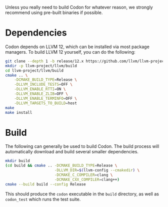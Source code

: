 Unless you really need to build Codon for whatever reason, we strongly
recommend using pre-built binaries if possible.

# Dependencies

Codon depends on LLVM 12, which can be installed via most package
managers. To build LLVM 12 yourself, you can do the following:

``` bash
git clone --depth 1 -b release/12.x https://github.com/llvm/llvm-project
mkdir -p llvm-project/llvm/build
cd llvm-project/llvm/build
cmake .. \
    -DCMAKE_BUILD_TYPE=Release \
    -DLLVM_INCLUDE_TESTS=OFF \
    -DLLVM_ENABLE_RTTI=ON \
    -DLLVM_ENABLE_ZLIB=OFF \
    -DLLVM_ENABLE_TERMINFO=OFF \
    -DLLVM_TARGETS_TO_BUILD=host
make
make install
```

# Build

The following can generally be used to build Codon. The build process
will automatically download and build several smaller dependencies.

``` bash
mkdir build
(cd build && cmake .. -DCMAKE_BUILD_TYPE=Release \
                      -DLLVM_DIR=$(llvm-config --cmakedir) \
                      -DCMAKE_C_COMPILER=clang \
                      -DCMAKE_CXX_COMPILER=clang++)
cmake --build build --config Release
```

This should produce the `codon` executable in the `build` directory, as
well as `codon_test` which runs the test suite.
